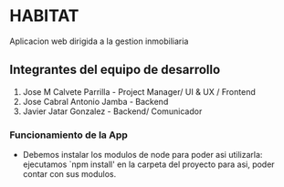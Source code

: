 # HABITAT

Aplicacion web dirigida a la gestion inmobiliaria

## Integrantes del equipo de desarrollo

 1. Jose M Calvete Parrilla - Project Manager/ UI & UX / Frontend
 2. Jose Cabral Antonio Jamba - Backend
 3. Javier Jatar Gonzalez - Backend/ Comunicador

 ### Funcionamiento de la App

 - Debemos instalar los modulos de node para poder asi utilizarla: ejecutamos `npm install' en la carpeta del proyecto para asi, poder contar con sus modulos.